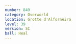 ```yaml
---
number: 849
category: Overworld
location: Grotte d'Alforneira
level: 39
version: SC
ball: Heal
---
```

